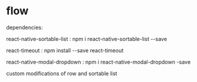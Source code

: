 # flow

dependencies:

react-native-sortable-list : npm i react-native-sortable-list --save

react-timeout : npm install --save react-timeout

react-native-modal-dropdown : npm i react-native-modal-dropdown -save

custom modifications of row and sortable list
